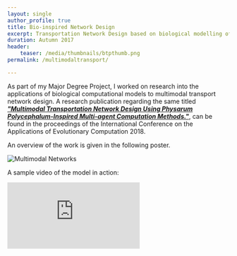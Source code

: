 ```yaml
---
layout: single
author_profile: true
title: Bio-inspired Network Design
excerpt: Transportation Network Design based on biological modelling of the Slime Mould
duration: Autumn 2017
header:
    teaser: /media/thumbnails/btpthumb.png
permalink: /multimodaltransport/

---
```


As part of my Major Degree Project, I worked on research into the applications of biological computational models to multimodal transport network design. A research publication regarding the same titled [***"Multimodal Transportation Network Design Using Physarum Polycephalum-Inspired Multi-agent Computation Methods."***](https://link.springer.com/chapter/10.1007/978-3-319-77538-8_8), can be found in the proceedings of the International Conference on the Applications of Evolutionary Computation 2018.

An overview of the work is given in the following poster.

![Multimodal Networks](\media\BTP\BTP_Poster.jpg)

A sample video of the model in action:

<iframe class = "video" src="https://www.youtube.com/embed/oBCaUKzU_jg" frameborder="0" allow="accelerometer; autoplay; encrypted-media; gyroscope; picture-in-picture" allowfullscreen></iframe>

